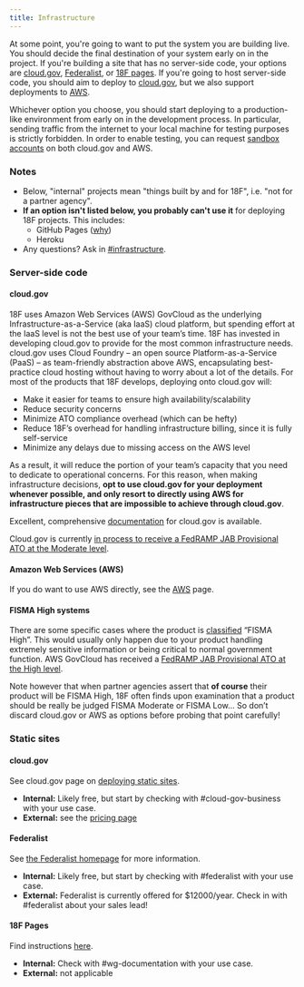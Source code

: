 ```yaml
---
title: Infrastructure
---
```


At some point, you're going to want to put the system you are building
live. You should decide the final destination of your system early on
in the project. If you're building a site that has no server-side
code, your options are [cloud.gov](#cloudgov-1), [Federalist](#federalist), or [18F pages](#f-pages). If you're
going to host server-side code, you should aim to deploy to [cloud.gov](#cloudgov),
but we also support deployments to [AWS](#amazon-web-services-aws).

Whichever option you choose, you should start deploying to a
production-like environment from early on in the development
process. In particular, sending traffic from the internet to your
local machine for testing purposes is strictly forbidden. In order to
enable testing, you can request [sandbox accounts](sandbox/) on both cloud.gov and AWS.

### Notes

* Below, "internal" projects mean "things built by and for 18F", i.e. "not for a partner agency".
* **If an option isn't listed below, you probably can't use it** for deploying 18F projects. This includes:
    * GitHub Pages ([why](https://18f.gsa.gov/2015/05/14/18Fpages/))
    * Heroku
* Any questions? Ask in [#infrastructure](https://18f.slack.com/messages/infrastructure/).

### Server-side code

#### cloud.gov

18F uses Amazon Web Services (AWS) GovCloud as the underlying Infrastructure-as-a-Service (aka IaaS) cloud platform, but spending effort at the IaaS level is not the best use of your team’s time. 18F has invested in developing cloud.gov to provide for the most common infrastructure needs. cloud.gov uses Cloud Foundry – an open source Platform-as-a-Service (PaaS) – as team-friendly abstraction above AWS, encapsulating best-practice cloud hosting without having to worry about a lot of the details. For most of the products that 18F develops, deploying onto cloud.gov will:

- Make it easier for teams to ensure high availability/scalability
- Reduce security concerns
- Minimize ATO compliance overhead (which can be hefty)
- Reduce 18F’s overhead for handling infrastructure billing, since it is fully self-service
- Minimize any delays due to missing access on the AWS level

As a result, it will reduce the portion of your team’s capacity that
you need to dedicate to operational concerns. For this reason, when
making infrastructure decisions, **opt to use cloud.gov for your
deployment whenever possible, and only resort to directly using AWS
for infrastructure pieces that are impossible to achieve through
cloud.gov**.

Excellent, comprehensive [documentation](https://docs.cloud.gov/) for
cloud.gov is available.

Cloud.gov is currently
[in process to receive a FedRAMP JAB Provisional ATO at
the Moderate level](https://www.fedramp.gov/marketplace/fedramp-ready-systems/18f-cloud-gov/).

#### Amazon Web Services (AWS)

If you do want to use AWS directly, see the [AWS](aws/) page.

#### FISMA High systems

There are some specific cases where the product is
[classified](../ato/levels/) “FISMA High”. This would usually only
happen due to your product handling extremely sensitive information or
being critical to normal government function. AWS GovCloud has
received a [FedRAMP JAB Provisional ATO at the High level](https://www.fedramp.gov/marketplace/compliant-systems/amazon-web-services-aws-government-community-cloud-govcloud/).

Note however that when partner agencies assert that **of course** their product will be FISMA High, 18F often finds upon examination that a product should be really be judged FISMA Moderate or FISMA Low... So don’t discard cloud.gov or AWS as options before probing that point carefully!

### Static sites

#### cloud.gov

See cloud.gov page on [deploying static sites](https://docs.cloud.gov/apps/static/).

* **Internal:** Likely free, but start by checking with #cloud-gov-business with your use case.
* **External:** see the [pricing page](https://docs.cloud.gov/intro/pricing/pricing-model/)

#### Federalist

See [the Federalist homepage](https://federalist.18f.gov) for more information.

* **Internal:** Likely free, but start by checking with #federalist with your use case.
* **External:** Federalist is currently offered for $12000/year. Check in with #federalist about your sales lead!

#### 18F Pages

Find instructions [here](https://github.com/18f/pages-server#publishing).

* **Internal:** Check with #wg-documentation with your use case.
* **External:** not applicable
